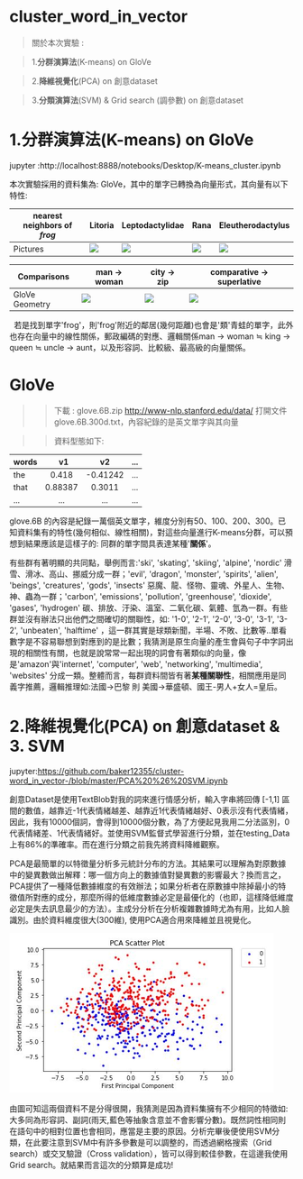 # cluster_word_in_vector



>關於本次實驗 : 

>1.**分群演算法**(K-means) on GloVe

>2.**降維視覺化**(PCA) on 創意dataset

>3.**分類演算法**(SVM) & Grid search (調參數) on 創意dataset 

# 1.分群演算法(K-means) on GloVe

jupyter :http://localhost:8888/notebooks/Desktop/K-means_cluster.ipynb

本次實驗採用的資料集為: GloVe，其中的單字已轉換為向量形式，其向量有以下特性:

| nearest neighbors of <br/> <em>frog</em> | Litoria             |  Leptodactylidae | Rana | Eleutherodactylus |
| --- | ------------------------------- | ------------------- | ---------------- | ------------------- |
| Pictures | <img src="http://nlp.stanford.edu/projects/glove/images/litoria.jpg"></img> | <img src="http://nlp.stanford.edu/projects/glove/images/leptodactylidae.jpg"></img> | <img src="http://nlp.stanford.edu/projects/glove/images/rana.jpg"></img> | <img src="http://nlp.stanford.edu/projects/glove/images/eleutherodactylus.jpg"></img> |

| Comparisons | man -> woman             |  city -> zip | comparative -> superlative |
| --- | ------------------------|-------------------------|-------------------------|
| GloVe Geometry | <img src="http://nlp.stanford.edu/projects/glove/images/man_woman_small.jpg"></img>  | <img src="http://nlp.stanford.edu/projects/glove/images/city_zip_small.jpg"></img> | <img src="http://nlp.stanford.edu/projects/glove/images/comparative_superlative_small.jpg"></img> |


    若是找到單字'frog'，則'frog'附近的鄰居(幾何距離)也會是'類'青蛙的單字，此外也存在向量中的線性關係，郵政編碼的對應、邏輯關係man -> woman ≒ king -> queen ≒ uncle -> aunt，以及形容詞、比較級、最高級的向量關係。

# GloVe

>>下載 : glove.6B.zip http://www-nlp.stanford.edu/data/
>>打開文件glove.6B.300d.txt，內容紀錄的是英文單字與其向量

>>資料型態如下: 

| words  |   v1  |   v2    | ... |
| :----- |:-----:| :-----: | --: |
| the    | 0.418 | -0.41242| ... |
| that   | 0.88387 | 0.3011 | ... |
| ...    | ...   | ...     | ... | 

glove.6B 的內容是紀錄一萬個英文單字，維度分別有50、100、200、300。已知資料集有的特性(幾何相似、線性相關)，對這些向量進行K-means分群，可以預想到結果應該是這樣子的: 同群的單字間具表達某種'**關係**'。



有些群有著明顯的共同點，舉例而言:'ski', 'skating', 'skiing', 'alpine', 'nordic' 滑雪、滑冰、高山、挪威分成一群；'evil', 'dragon', 'monster', 'spirits', 'alien', 'beings', 'creatures', 'gods', 'insects' 惡魔、龍、怪物、靈魂、外星人、生物、神、蟲為一群；'carbon', 'emissions', 'pollution', 'greenhouse', 'dioxide', 'gases', 'hydrogen' 碳、排放、汙染、溫室、二氧化碳、氣體、氫為一群。有些群並沒有辦法只出他們之間確切的關聯性，如:
'1-0', '2-1', '2-0', '3-0', '3-1', '3-2', 'unbeaten', 'halftime' ，這一群其實是球類新聞，半場、不敗、比數等..單看數字是不容易聯想到對應到的是比數；我猜測是原生向量的產生會與句子中字詞出現的相關性有關，也就是說常常一起出現的詞會有著類似的向量，像是'amazon'與'internet', 'computer', 'web', 'networking', 'multimedia', 'websites' 分成一類。整體而言，每群資料間皆有著**某種關聯性**，相關應用是同義字推薦，邏輯推理如:法國->巴黎 則 美國->華盛頓、國王-男人+女人=皇后。


# 2.降維視覺化(PCA) on 創意dataset & 3. SVM

jupyter:https://github.com/baker12355/cluster-word_in_vector-/blob/master/PCA%20%26%20SVM.ipynb

創意Dataset是使用TextBlob對我的詞來進行情感分析，輸入字串將回傳 [-1,1] 區間的數值，越靠近-1代表情緒越差、越靠近1代表情緒越好、0表示沒有代表情緒，因此，我有10000個詞，會得到10000個分數，為了方便起見我用二分法區別，0代表情緒差、1代表情緒好。並使用SVM監督式學習進行分類，並在testing_Data上有86%的準確率。而在進行分類之前我先將資料降維觀察。

PCA是最簡單的以特徵量分析多元統計分布的方法。其結果可以理解為對原數據中的變異數做出解釋：哪一個方向上的數據值對變異數的影響最大？換而言之，PCA提供了一種降低數據維度的有效辦法；如果分析者在原數據中除掉最小的特徵值所對應的成分，那麼所得的低維度數據必定是最優化的（也即，這樣降低維度必定是失去訊息最少的方法）。主成分分析在分析複雜數據時尤為有用，比如人臉識別。由於資料維度很大(300維), 使用PCA適合用來降維並且視覺化。

![GITHUB](https://github.com/baker12355/cluster-word_in_vector-/blob/master/distribution.JPG)

由圖可知這兩個資料不是分得很開，我猜測是因為資料集擁有不少相同的特徵如:大多同為形容詞、副詞(雨天,藍色等抽象含意並不會影響分數)。既然詞性相同則在語句中的相對位置也會相同，應當是主要的原因。分析完畢後便使用SVM分類，在此要注意到SVM中有許多參數是可以調整的，而透過網格搜索（Grid search）或交叉驗證（Cross validation），皆可以得到較佳參數，在這邊我使用Grid search。就結果而言這次的分類算是成功!



